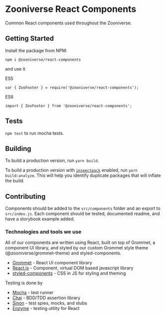 # Zooniverse React Components

Common React components used throughout the Zooniverse.

## Getting Started

Install the package from NPM:

```
npm i @zooniverse/react-components
```

and use it

ES5

```
var { ZooFooter } = require('@zooniverse/react-components');
```

ES6

```
import { ZooFooter } from '@zooniverse/react-components';
```

## Tests

`npm test` to run mocha tests.

## Building

To build a production version, run `yarn build`.

To build a production version with [`inspectpack`](https://github.com/FormidableLabs/inspectpack) enabled, run `yarn build:analyze`. This will help you identify duplicate packages that will inflate the build.

## Contributing

Components should be added to the `src/components` folder and an export to `src/index.js`. Each component should be tested, documented readme, and have a storybook example added.

### Technologies and tools we use

  All of our components are written using React, built on top of Grommet, a component UI library, and styled by our custom Grommet style theme (@zooniverse/grommet-theme) and styled-components.

  - [Grommet](https://v2.grommet.io/components) - React UI component library
  - [React.js](https://reactjs.org/)  - Component, virtual DOM based javascript library
  - [styled-components](https://www.styled-components.com/) - CSS in JS for styling and theming

  Testing is done by

  - [Mocha](https://mochajs.org/) - test runner
  - [Chai](https://www.chaijs.com/) - BDD/TDD assertion library
  - [Sinon](https://sinonjs.org) - test spies, mocks, and stubs
  - [Enzyme](https://airbnb.io/enzyme/) - testing utility for React
